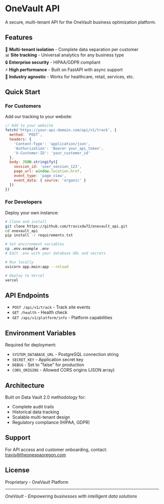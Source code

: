 # OneVault API

A secure, multi-tenant API for the OneVault business optimization platform.

## Features

🏢 **Multi-tenant isolation** - Complete data separation per customer  
📊 **Site tracking** - Universal analytics for any business type  
🔒 **Enterprise security** - HIPAA/GDPR compliant  
⚡ **High performance** - Built on FastAPI with async support  
🎯 **Industry agnostic** - Works for healthcare, retail, services, etc.

## Quick Start

### For Customers

Add our tracking to your website:

```javascript
// Add to your website
fetch('https://your-api-domain.com/api/v1/track', {
  method: 'POST',
  headers: {
    'Content-Type': 'application/json',
    'Authorization': 'Bearer your_api_token',
    'X-Customer-ID': 'your_customer_id'
  },
  body: JSON.stringify({
    session_id: 'user_session_123',
    page_url: window.location.href,
    event_type: 'page_view',
    event_data: { source: 'organic' }
  })
})
```

### For Developers

Deploy your own instance:

```bash
# Clone and install
git clone https://github.com/travisdw72/onevault_api.git
cd onevault_api
pip install -r requirements.txt

# Set environment variables
cp .env.example .env
# Edit .env with your database URL and secrets

# Run locally
uvicorn app.main:app --reload

# Deploy to Vercel
vercel
```

## API Endpoints

- `POST /api/v1/track` - Track site events
- `GET /health` - Health check  
- `GET /api/v1/platform/info` - Platform capabilities

## Environment Variables

Required for deployment:

- `SYSTEM_DATABASE_URL` - PostgreSQL connection string
- `SECRET_KEY` - Application secret key
- `DEBUG` - Set to "false" for production
- `CORS_ORIGINS` - Allowed CORS origins (JSON array)

## Architecture

Built on Data Vault 2.0 methodology for:

- Complete audit trails
- Historical data tracking  
- Scalable multi-tenant design
- Regulatory compliance (HIPAA, GDPR)

## Support

For API access and customer onboarding, contact: travis@theonespaoregon.com

## License

Proprietary - OneVault Platform

---

*OneVault - Empowering businesses with intelligent data solutions*

<!-- Deployment trigger: 2024-12-28 -->
<!-- Force deployment with minimal dependencies: 754d01d --> 